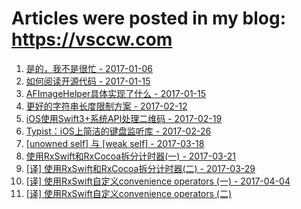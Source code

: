 # Articles were posted in my blog: https://vsccw.com

1. [是的，我不是很忙 - 2017-01-06](https://vsccw.com/2017/01/06/shi-de-wo-bu-shi-hen-mang/)
2. [如何阅读开源代码 - 2017-01-15](https://vsccw.com/2017/01/15/ru-he-yue-du-kai-yuan-dai-ma/)
3. [AFImageHelper具体实现了什么 - 2017-01-15](https://vsccw.com/2017/01/15/afimagehelper-01/)
4. [更好的字符串长度限制方案 - 2017-02-12](https://vsccw.com/2017/02/12/geng-hao-de-zi-fu-chuan-ge-shu-tong-ji-fang-an/)
5. [iOS使用Swift3+系统API处理二维码 - 2017-02-19](https://vsccw.com/2017/02/19/ios-qrcode-swift3/)
6. [Typist：iOS上简洁的键盘监听库 - 2017-02-26](https://vsccw.com/2017/02/26/for-typist/)
7. [[unowned self] 与 [weak self] - 2017-03-18](https://vsccw.com/2017/03/18/unowned-self-with-weak-self/)
8. [使用RxSwift和RxCocoa拆分计时器(一) - 2017-03-21](https://vsccw.com/2017/03/21/rxswift-split-laps-timer/)
9. [[译] 使用RxSwift和RxCocoa拆分计时器(二) - 2017-03-29](https://vsccw.com/2017/03/29/rxswift-split-laps-timer-02/)
10. [[译] 使用RxSwift自定义convenience operators (一) - 2017-04-04](https://vsccw.com/2017/04/04/rxswift-custom-convenience-operators-01/)
11. [[译] 使用RxSwift自定义convenience operators (二)](https://vsccw.com/2017/05/12/rxswift-custom-convenience-operators-02/)
